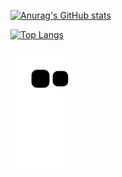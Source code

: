 <div class="position-relative" style="display: none">
    <div class="Box mt-4">
        <div class="Box-body p-4">
            <div class="d-flex flex-justify-between">
                <div class="text-mono text-small mb-3">
                    <a href="/filipeoliveiragon/filipeoliveiragon"
                        class="no-underline Link--primary">filipeoliveiragon</a><span
                        class="color-fg-muted d-inline-block" style="padding:0px 2px;">/</span>README<span
                        class="color-fg-muted">.md</span>
                </div>
            </div>
        </div>
    </div>
    <article class="markdown-body entry-content container-lg f5" itemprop="text">
        <br>
        <br>
        <div dir="auto">
            <h1 align="left" dir="auto">Hi, devs 👊</h1>
            <h4 align="left" dir="auto">Meu nome é Filipe Oliveira</h4>
        </div>
        <br>
        <br>
        <p dir="auto">Tenho 28 anos, moro na cidade de Curvelo/MG e estudante de Engenharia de Computação pelo
            IFMG - Campus Bambuí. Sou desenvolvedor e também designer, o que me faz ter um
            amor maior por FRONT-END.
            Hoje busco me tornar um excelente profissional fullstack em web,
            e com esse objetivo sempre foco os meus estudos nesta área da programação.
        </p>
        <br>
        <p dir="auto">
            <b>No momento atuo como Desenvolvedor e Analisata de Software na Arpia tecnologia, localizada em Uberlândia.</b>
        </p>
        <br>
        <p dir="auto">
            Diante de bootcamps, e, experiências dentro e fora da faculdade, adquiri um bom conhecimento do básico ao intermediário nas seguintes tecnologias e               ferramentas.
        </p>
        <br>
        <h3 dir="auto">
            🖥️ Tecnologias e Ferramentas:
        </h3>
        <code><img style="max-width: 100%; width: 40px;" src="https://cdn.jsdelivr.net/gh/devicons/devicon/icons/html5/html5-original.svg"/></code>
        <code><img style="max-width: 100%; width: 40px;" src="https://cdn.jsdelivr.net/gh/devicons/devicon/icons/css3/css3-original.svg" /></code>
        <code><img style="max-width: 100%; width: 40px;" src="https://cdn.jsdelivr.net/gh/devicons/devicon/icons/javascript/javascript-original.svg" /></code>
        <code><img style="max-width: 100%; width: 40px;" src="https://cdn.jsdelivr.net/gh/devicons/devicon/icons/typescript/typescript-original.svg"/></code>
        <code><img style="max-width: 100%; width: 40px;" src="https://cdn.jsdelivr.net/gh/devicons/devicon/icons/react/react-original.svg" /></code>
        <code><img style="max-width: 100%; width: 40px;" src="https://cdn.jsdelivr.net/gh/devicons/devicon/icons/codeigniter/codeigniter-plain.svg" /></code>
        <code><img style="max-width: 100%; width: 40px;" src="https://cdn.jsdelivr.net/gh/devicons/devicon/icons/mysql/mysql-original.svg" /></code>
        <code><img style="max-width: 100%; width: 40px;" src="https://cdn.jsdelivr.net/gh/devicons/devicon/icons/bootstrap/bootstrap-original.svg" /></code>
        <code><img style="max-width: 100%; width: 40px;" src="https://cdn.jsdelivr.net/gh/devicons/devicon/icons/cplusplus/cplusplus-original.svg" /></code>
        <code><img style="max-width: 100%; width: 40px;" src="https://cdn.jsdelivr.net/gh/devicons/devicon/icons/git/git-original.svg" /></code>
        <code><img style="max-width: 100%; width: 40px;" src="https://cdn.jsdelivr.net/gh/devicons/devicon/icons/java/java-original.svg" /></code>
        <br>
        <br>
        <div dir="auto">
            <p align="left" dir="auto">
                 💼 Atualmente estou atuando como Desenvolvedor e Analista de software na Arpia tecnologia.
            </p>
            <p align="left" dir="auto">
                 💼 Como freelancer trabalho como Designer Gráfico, Desginer UI e Desenvolvedor na <a
                    href="instagram.com/rocketfox_mkt" style="text-decoration:none; color: gray">RocketFox -
                    Agência de Marketing</a>
            </p>
            <p align="left" dir="auto">
                📚 Meu foco é trabalhar com FRONT-END;
            </p>
            <p align="left" dir="auto">
                🚀 Autogerenciável, trabalho em equipe e um humor quase nível de stand-up;
            </p>
            <p align="left" dir="auto">
                ☕ Um café, 🎮 um jogo, e ⛈️ chuva melhora qualquer dia.
            </p>
            <br>
            <p align="left" dir="auto">
                👨‍💻 Você pode acessar o meu <a
                    href="https://codepen.io/filipeoliveiragon" style="text-decoration:none; color: gray">Codepen.io</a>, tenho algumas pequenas implementações apenas por hobby 😅
            </p>
        </div>
        <br>
        <p dir="auto">
        <h3>Contato</h3>
        <p align="left" dir="auto">
            📫 Você pode me enviar um email: <a href="mailto:filipeoliveiragon@gmail.com" rel="nofollow"
                style="text-decoration:none; color: gray">
                filipeoliveiragon@gmail.com </a>
        </p>
        <p align="left" dir="auto">
            💼 Acessar o meu Linkedin <a href="https://www.linkedin.com/in/filipeoliveiragon/" rel="nofollow"
                style="text-decoration:none; color: gray">
                in/filipeoliveiragon </a>
        </p>
        <p align="left" dir="auto">
            📌 Ou ir até o meu Instagram e me enviar uma mensagem <a href="instagram.com/itsme_armstrong"
                rel="nofollow" style="text-decoration:none; color: gray">
                @itsme_armstrong </a>
        </p>
        <p align="left" dir="auto">
            🧑‍💻 Alguns dos meus projetos desenvolvidos estão nos meus repositórios, fique a vontade para dar
            um conferida e qualquer coisa só entrar em contato 🙋
        </p>
        <br>
    </article>
</div>

  [![Anurag's GitHub stats](https://github-readme-stats.vercel.app/api?username=filipeoliveiragon&show_icons=true&theme=dark&count_private=true)](https://github.com/filipeoliveiragon)
  
  [![Top Langs](https://github-readme-stats.vercel.app/api/top-langs/?username=filipeoliveiragon&layout=compact&theme=dark&count_private=true)](https://github.com/filipeoliveiragon/github-readme-stats)
  
 ![Snake animation](https://github.com/filipeoliveiragon/filipeoliveiragon/blob/output/github-contribution-grid-snake.svg)
